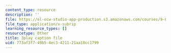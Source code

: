 ```yaml
---
content_type: resource
description: ''
file: https://ol-ocw-studio-app-production.s3.amazonaws.com/courses/9-00-introduction-to-psychology-fall-2004/773af3f749b54ec3421121aa18cc1799_10495.srt
file_type: application/x-subrip
learning_resource_types: []
resourcetype: Other
title: 3play caption file
uid: 773af3f7-49b5-4ec3-4211-21aa18cc1799
---
```

